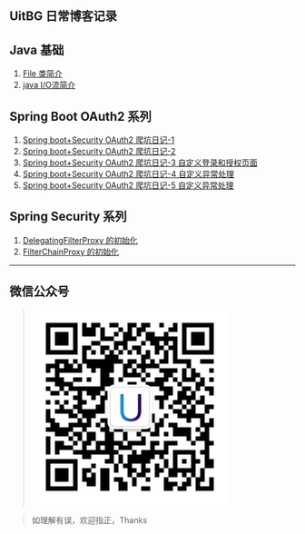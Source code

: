 ## UitBG 日常博客记录

## Java 基础
1. [File 类简介](./basic/io/File类.MD)
2. [java I/O流简介](./basic/io/IO流.MD)

## Spring Boot OAuth2 系列
1. [Spring  boot+Security OAuth2 爬坑日记-1](./spring/OAuth2/授权模式.MD)
2. [Spring  boot+Security OAuth2 爬坑日记-2](./spring/OAuth2/项目基础结构.MD)
3. [Spring  boot+Security OAuth2 爬坑日记-3 自定义登录和授权页面](./spring/OAuth2/自定义登录和授权页面.MD)
4. [Spring  boot+Security OAuth2 爬坑日记-4 自定义异常处理](./spring/OAuth2/自定义异常处理-1.MD)
5. [Spring  boot+Security OAuth2 爬坑日记-5 自定义异常处理](./spring/OAuth2/自定义异常处理-2.MD)

## Spring Security 系列
1. [DelegatingFilterProxy 的初始化](/spring/SpringSecurityWorker/SpringSecurity如何工作-1.MD)
2. [FilterChainProxy 的初始化](/spring/SpringSecurityWorker/SpringSecurity如何工作-2.MD)

---
## 微信公众号

>![weixin](./imgs/wexing.jpg)  

> 如理解有误，欢迎指正，Thanks